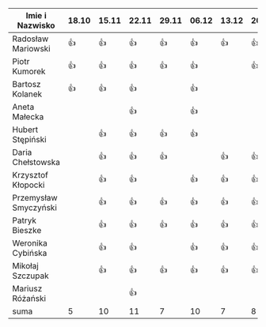 Imie i Nazwisko  | 18.10 | 15.11 |22.11| 29.11 | 06.12 | 13.12 | 20.12 | 10.01 |
---------------- | ----- | ----- |-----| ----- | ----- | ----- | ----- | ----- |
Radosław Mariowski | :+1: | :+1: |:+1:| :+1:| :+1: | :+1: | :+1: | :+1: |
Piotr Kumorek	 | :+1:	| :+1: | :+1: | :+1: | :+1: | | :+1: | :+1: |
Bartosz Kolanek	 | :+1:	| :+1: |:+1:| | :+1: | | | |
Aneta Małecka	 | 	|  |:+1:| | :+1: | | | |
Hubert Stępiński |      |:+1:| :+1:|:+1:|:+1:  | | | |:+1: |
Daria Chełstowska |        | :+1: |:+1:| :+1: | | :+1: | :+1: | |
Krzysztof Kłopocki |      | :+1: | :+1: | | :+1: | :+1: | :+1: | |
Przemysław Smyczyński |      | :+1: |:+1:| :+1: | :+1: | :+1: | :+1: | |
Patryk Bieszke |      | :+1: |:+1:| :+1: | :+1: | :+1: | :+1: | :+1: |
Weronika Cybińska |     | :+1: | :+1: | | :+1: | :+1: | :+1: | |
Mikołaj Szczupak  |     | :+1: | :+1: | :+1: | :+1: | :+1: | :+1: | :+1: |
Mariusz Różański |     |      | :+1: |  | | | | |
suma             | 5   | 10 | 11 | 7 | 10 | 7 | 8 | |
